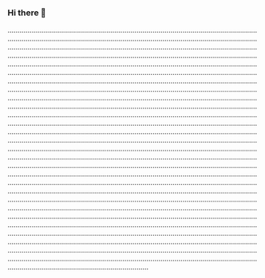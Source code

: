### Hi there 👋

......................................................................................................................................................................................................................................................................................................................................................................................................................................................................................................................................................................................................................................................................................................................................................................................................................................................................................................................................................................................................................................................................................................................................................................................................................................................................................................................................................................................................................................................................................................................................................................................................................................................................................................................................................................................................................................................................................................................................................................................................................................................................................................................................................................................................................................................................................................................................................................................................................................................................................................................................................................................................................................................................................................................................................................................................................................................................................................................................................................................................................................................................................................................................................................................................................................................................................................................................................................................................................................................................................................................................................................................................................................................................................